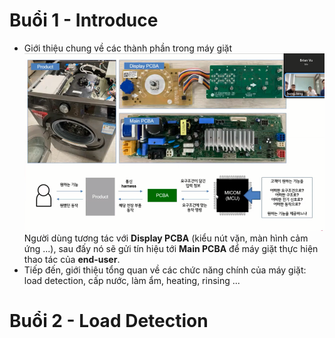 # Buổi 1 - Introduce

- Giới thiệu chung về các thành phần trong máy giặt
  ![](./Picture_WashingMachine/Capture_1.PNG)
  Người dùng tương tác với **Display PCBA** (kiểu nút vặn, màn hình cảm ứng ...), sau đấy nó sẽ gửi tín hiệu tới **Main PCBA** để máy giặt thực hiện thao tác của **end-user**.
- Tiếp đến, giới thiệu tổng quan về các chức năng chính của máy giặt: load detection, cấp nước, làm ẩm, heating, rinsing ...

# Buổi 2 - Load Detection
